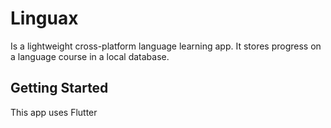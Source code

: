 # Linguax

Is a lightweight cross-platform language learning app. It stores progress on a language course in a local database. 

## Getting Started
This app uses Flutter